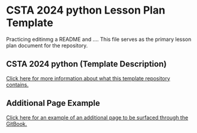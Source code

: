 # CSTA 2024 python  Lesson Plan Template
Practicing editinmg a README and .... This file serves as the primary lesson plan document for the repository.

## CSTA 2024 python (Template Description)
[Click here for more information about what this template repository contains.](TemplateDescription.md)

## Additional Page Example
[Click here for an example of an additional page to be surfaced through the GitBook.](AdditionalPage.md)
